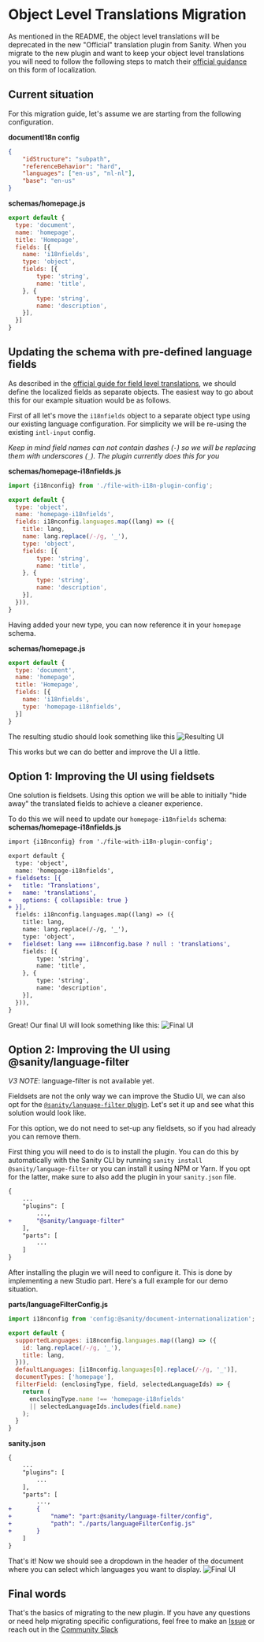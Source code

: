 # Object Level Translations Migration
As mentioned in the README, the object level translations will be deprecated in the new "Official" translation plugin from Sanity. When you migrate to the new plugin and want to keep your object level translations you will need to follow the following steps to match their [official guidance](https://www.sanity.io/docs/localization#cd568b11a09c) on this form of localization.

## Current situation
For this migration guide, let's assume we are starting from the following configuration.

**documentI18n config**
```json
{
    "idStructure": "subpath",
    "referenceBehavior": "hard",
    "languages": ["en-us", "nl-nl"],
    "base": "en-us"
}
```

**schemas/homepage.js**
```js
export default {
  type: 'document',
  name: 'homepage',
  title: 'Homepage',
  fields: [{
    name: 'i18nfields',
    type: 'object',
    fields: [{
        type: 'string',
        name: 'title',
    }, {
        type: 'string',
        name: 'description',
    }],
  }]
}
```


## Updating the schema with pre-defined language fields
As described in the [official guide for field level translations](https://www.sanity.io/docs/localization#cd568b11a09c), we should define the localized fields as separate objects. The easiest way to go about this for our example situation would be as follows.

First of all let's move the `i18nfields` object to a separate object type using our existing language configuration. 
For simplicity we will be re-using the existing `intl-input` config.  

*Keep in mind field names can not contain dashes (`-`) so we will be replacing them with underscores (`_`). The plugin currently does this for you*

**schemas/homepage-i18nfields.js**
```js
import {i18nconfig} from './file-with-i18n-plugin-config';

export default {
  type: 'object',
  name: 'homepage-i18nfields',
  fields: i18nconfig.languages.map((lang) => ({
    title: lang,
    name: lang.replace(/-/g, '_'),
    type: 'object',
    fields: [{
        type: 'string',
        name: 'title',
    }, {
        type: 'string',
        name: 'description',
    }],
  })),
}
```

Having added your new type, you can now reference it in your `homepage` schema.

**schemas/homepage.js**
```js
export default {
  type: 'document',
  name: 'homepage',
  title: 'Homepage',
  fields: [{
    name: 'i18nfields',
    type: 'homepage-i18nfields',
  }]
}
```

The resulting studio should look something like this
![Resulting UI](img/object-level-migration-1.jpg)

This works but we can do better and improve the UI a little.

## Option 1: Improving the UI using fieldsets
One solution is fieldsets. Using this option we will be able to initially "hide away" the translated fields to achieve a cleaner experience.

To do this we will need to update our `homepage-i18nfields` schema:
**schemas/homepage-i18nfields.js**
```diff
import {i18nconfig} from './file-with-i18n-plugin-config';

export default {
  type: 'object',
  name: 'homepage-i18nfields',
+ fieldsets: [{
+   title: 'Translations',
+   name: 'translations',
+   options: { collapsible: true }
+ }],
  fields: i18nconfig.languages.map((lang) => ({
    title: lang,
    name: lang.replace(/-/g, '_'),
    type: 'object',
+   fieldset: lang === i18nconfig.base ? null : 'translations',
    fields: [{
        type: 'string',
        name: 'title',
    }, {
        type: 'string',
        name: 'description',
    }],
  })),
}
```

Great! Our final UI will look something like this:
![Final UI](img/object-level-migration-2.gif)

## Option 2: Improving the UI using @sanity/language-filter

*V3 NOTE*: language-filter is not available yet.

Fieldsets are not the only way we can improve the Studio UI, we can also opt for the [`@sanity/language-filter` plugin](https://www.npmjs.com/package/@sanity/language-filter). Let's set it up and see what this solution would look like.

For this option, we do not need to set-up any fieldsets, so if you had already you can remove them.

First thing you will need to do is to install the plugin. You can do this by automatically with the Sanity CLI by running `sanity install @sanity/language-filter` or you can install it using NPM or Yarn. If you opt for the latter, make sure to also add the plugin in your `sanity.json` file.

```diff
{
    ...
    "plugins": [
        ...,
+       "@sanity/language-filter"
    ],
    "parts": [
        ...
    ]
}
```

After installing the plugin we will need to configure it. This is done by implementing a new Studio part. Here's a full example for our demo situation.

**parts/languageFilterConfig.js**
```js
import i18nconfig from 'config:@sanity/document-internationalization';

export default {
  supportedLanguages: i18nconfig.languages.map((lang) => ({
    id: lang.replace(/-/g, '_'),
    title: lang,
  })),
  defaultLanguages: [i18nconfig.languages[0].replace(/-/g, '_')],
  documentTypes: ['homepage'],
  filterField: (enclosingType, field, selectedLanguageIds) => {
    return (
      enclosingType.name !== 'homepage-i18nfields'
      || selectedLanguageIds.includes(field.name)
    );
  }
}
```

**sanity.json**
```diff
{
    ...
    "plugins": [
        ...
    ],
    "parts": [
        ...,
+       {
+           "name": "part:@sanity/language-filter/config",
+           "path": "./parts/languageFilterConfig.js"
+       }
    ]
}
```

That's it! Now we should see a dropdown in the header of the document where you can select which languages you want to display.
![Final UI](img/object-level-migration-3.gif)

## Final words
That's the basics of migrating to the new plugin. If you have any questions or need help migrating specific configurations, feel free to make an [Issue](https://github.com/LiamMartens/sanity-plugin-intl-input/issues/new) or reach out in the [Community Slack](https://slack.sanity.io)
